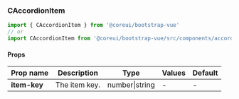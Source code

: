 ### CAccordionItem

```jsx
import { CAccordionItem } from '@coreui/bootstrap-vue'
// or
import CAccordionItem from '@coreui/bootstrap-vue/src/components/accordion/CAccordionItem'
```

#### Props

| Prop name    | Description   | Type           | Values | Default |
| ------------ | ------------- | -------------- | ------ | ------- |
| **item-key** | The item key. | number\|string | -      | -       |
